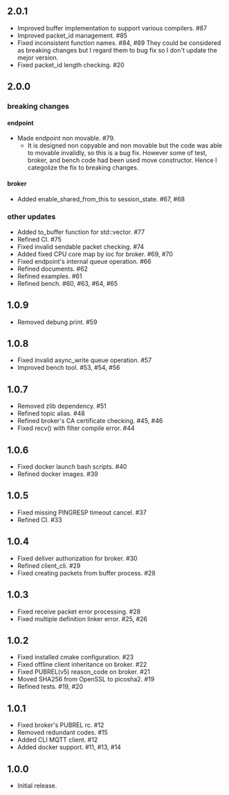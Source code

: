## 2.0.1
- Improved buffer implementation to support various compilers. #87
- Improved packet_id management. #85
- Fixed inconsistent function names. #84, #89
  They could be considered as breaking changes but I regard them to bug fix so I don't update the mejor version.
- Fixed packet_id length checking. #20

## 2.0.0
### breaking changes
#### endpoint
- Made endpoint non movable. #79.
  - It is designed non copyable and non movable but the code was able to movable invalidly,
    so this is a bug fix. However some of test, broker, and bench code had been used move constructor.
    Hence I categolize the fix to breaking changes.
#### broker
- Added enable_shared_from_this to session_state. #67, #68
### other updates
- Added to_buffer function for std::vector<buffer>. #77
- Refined CI. #75
- Fixed invalid sendable packet checking. #74
- Added fixed CPU core map by ioc for broker. #69, #70
- Fixed endpoint's internal queue operation. #66
- Refined documents. #62
- Refined examples. #61
- Refined bench. #60, #63, #64, #65

## 1.0.9
- Removed debung print. #59

## 1.0.8
- Fixed invalid async_write queue operation. #57
- Improved bench tool. #53, #54, #56

## 1.0.7
- Removed zlib dependency. #51
- Refined topic alias. #48
- Refined broker's CA certificate checking. #45, #46
- Fixed recv() with filter compile error. #44

## 1.0.6
- Fixed docker launch bash scripts. #40
- Refined docker images. #39

## 1.0.5
- Fixed missing PINGRESP timeout cancel. #37
- Refined CI. #33

## 1.0.4
- Fixed deliver authorization for broker. #30
- Refined client_cli. #29
- Fixed creating packets from buffer process. #28

## 1.0.3
- Fixed receive packet error processing.  #28
- Fixed multiple definition linker error. #25, #26

## 1.0.2
- Fixed installed cmake configuration. #23
- Fixed offline client inheritance on broker. #22
- Fixed PUBREL(v5) reason_code on broker. #21
- Moved SHA256 from OpenSSL to picosha2. #19
- Refined tests. #19, #20

## 1.0.1
- Fixed broker's PUBREL rc. #12
- Removed redundant codes. #15
- Added CLI MQTT client. #12
- Added docker support. #11, #13, #14

## 1.0.0
- Initial release.
